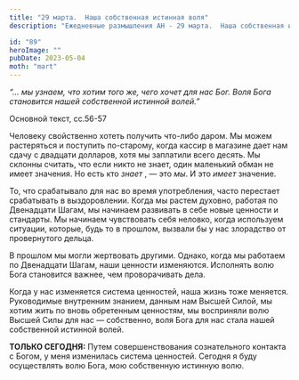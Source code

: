 ```yaml
---
title: "29 марта.  Наша собственная истинная воля"
description: "Ежедневные размышления АН - 29 марта.  Наша собственная истинная воля"

id: "89"
heroImage: ""
pubDate: 2023-05-04
moth: "mart"
---
```


_“… мы узнаем, что хотим того же, чего хочет для нас Бог. Воля Бога становится
нашей собственной истинной волей.”_

Основной текст, сс.56-57

Человеку свойственно хотеть получить что-либо даром. Мы можем растеряться и
поступить по-старому, когда кассир в магазине дает нам сдачу с двадцати
долларов, хотя мы заплатили всего десять. Мы склонны считать, что если никто
не знает, один маленький обман не имеет значения. Но есть кто _знает_ , — это
_мы_. И это _имеет_ значение.

То, что срабатывало для нас во время употребления, часто перестает срабатывать
в выздоровлении. Когда мы растем духовно, работая по Двенадцати Шагам, мы
начинаем развивать в себе новые ценности и стандарты. Мы начинаем чувствовать
себя неловко, когда используем ситуации, которые, будь то в прошлом, вызвали
бы у нас злорадство от провернутого дельца.

В прошлом мы могли жертвовать другими. Однако, когда мы работаем по Двенадцати
Шагам, наши ценности изменяются. Исполнять волю Бога становится важнее, чем
проворачивать дела.

Когда у нас изменяется система ценностей, наша жизнь тоже меняется.
Руководимые внутренним знанием, данным нам Высшей Силой, мы хотим жить по
вновь обретенным ценностям, мы восприняли волю Высшей Силы для нас —
собственно, воля Бога для нас стала нашей собственной истинной волей.

**ТОЛЬКО СЕГОДНЯ:** Путем совершенствования сознательного контакта с Богом, у
меня изменилась система ценностей. Сегодня я буду осуществлять волю Бога, мою
собственную истинную волю.
